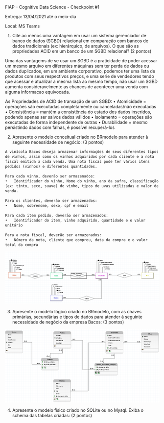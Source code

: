 FIAP – Cognitive Data Science - Checkpoint #1

Entrega: 13/04/2021 até o meio-dia

Local: MS Teams

1) Cite ao menos uma vantagem em usar um sistema gerenciador de banco de dados (SGBD) relacional
em comparação com bancos de dados tradicionais (ex: hierárquico, de arquivos). 
O que são as propriedades ACID em um banco de um SGBD relacional? (2 pontos)

Uma das vantagems de se usar um SGBD é a praticidade de poder acessar um mesmo arquivo em diferentes máquinas sem ter perda de dados ou dados duplicados,
em um ambiente corporativo, podemos ter uma lista de produtos com seus respectivos preços, e uma serie de vendedores tendo que acessar e atualizar a mesma lista ao mesmo tempo,
não usar um SGBD aumenta consideravelmente as chances de acontecer uma venda com alguma informacao equivocada.

As Propriedades de ACID de transação de um SGBD:
• Atomicidade = operações são executadas completamente ou canceladas/não executadas
• Consistência = mantém a consistência do estado dos dados inseridos, podendo apenas ser salvos dados válidos
• Isolamento = operações são executadas de forma independente de outras
• Durabilidade = mesmo persistindo dados com falhas, é possível recuperá-los

2) Apresente o modelo conceitual criado no BRmodelo para atender à seguinte necessidade de negócio: (3 pontos)
```
A vinícola Bacos deseja armazenar informações de seus diferentes tipos de vinhos, assim como os vinhos adquiridos por cada cliente e a nota fiscal emitida a cada venda. Uma nota fiscal pode ter vários itens pedidos (vinhos) e diferentes quantidades.

Para cada vinho, deverão ser armazenados:
•	Identificador do vinho, Nome do vinho, ano da safra, classificação (ex: tinto, seco, suave) do vinho, tipos de uvas utilizadas e valor de venda.

Para os clientes, deverão ser armazenados:
•	Nome, sobrenome, sexo, cpf e email

Para cada item pedido, deverão ser armazenados:
•	Identificador do item, vinho adquirido, quantidade e o valor unitário

Para a nota fiscal, deverão ser armazenados:
•	Número da nota, cliente que comprou, data da compra e o valor total da compra
```
![img.png](img.png)

3) Apresente o modelo lógico criado no BRmodelo, com as chaves primárias, secundárias e tipos de dados para atender à seguinte necessidade de negócio da empresa Bacos: (3 pontos)

![img_1.png](img_1.png)

4) Apresente o modelo físico criado no SQLite ou no Mysql. Exiba o schema das tabelas criadas: (2 pontos)


